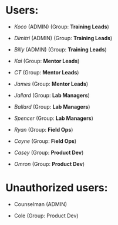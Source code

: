 # Users:

- _Koco_ (ADMIN) (Group: **Training Leads**)

- _Dimitri_ (ADMIN) (Group: **Training Leads**)

- _Billy_ (ADMIN) (Group: **Training Leads**)



- _Kai_ (Group: **Mentor Leads**)

- _CT_ (Group: **Mentor Leads**)

- _James_ (Group: **Mentor Leads**)



- _Jallard_ (Group: **Lab Managers**)

- _Ballard_ (Group: **Lab Managers**)

- _Spencer_ (Group: **Lab Managers**)



- _Ryan_ (Group: **Field Ops**)

- _Coyne_ (Group: **Field Ops**)



- _Casey_ (Group: **Product Dev**)

- _Omron_ (Group: **Product Dev**)


# Unauthorized users:

- Counselman (ADMIN)
  
- Cole (Group: Product Dev)

